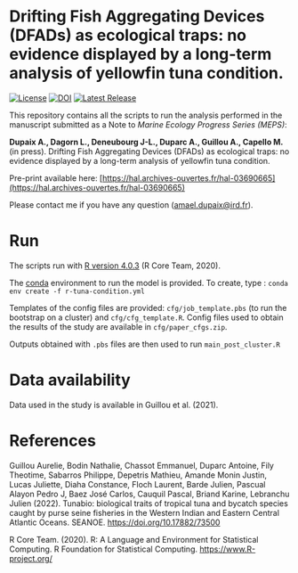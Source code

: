 # Drifting Fish Aggregating Devices (DFADs) as ecological traps: no evidence displayed by a long-term analysis of yellowfin tuna condition.

[![License](https://img.shields.io/github/license/adupaix/Historical_YFT_condition)](https://github.com/adupaix/Historical_YFT_condition/blob/master/LICENSE)
[![DOI](https://zenodo.org/badge/416344484.svg)](https://zenodo.org/badge/latestdoi/416344484)
[![Latest Release](https://img.shields.io/github/release/adupaix/Historical_YFT_condition)](https://github.com/adupaix/Historical_YFT_condition/releases)

This repository contains all the scripts to run the analysis performed in the manuscript submitted as a Note to *Marine Ecology Progress Series (MEPS)*:

__Dupaix A., Dagorn L., Deneubourg J-L., Duparc A., Guillou A., Capello M.__ (in press). Drifting Fish Aggregating Devices (DFADs) as ecological traps: no evidence displayed by a long-term analysis of yellowfin tuna condition.

Pre-print available here: [https://hal.archives-ouvertes.fr/hal-03690665](https://hal.archives-ouvertes.fr/hal-03690665)

Please contact me if you have any question (amael.dupaix@ird.fr).

# Run

The scripts run with [R version 4.0.3](https://www.r-project.org/) (R Core Team, 2020).

The [conda](https://docs.conda.io/projects/conda/en/latest/) environment to run the model is provided. To create, type : `conda env create -f r-tuna-condition.yml`

Templates of the config files are provided: `cfg/job_template.pbs` (to run the bootstrap on a cluster) and `cfg/cfg_template.R`. Config files used to obtain the results of the study are available in `cfg/paper_cfgs.zip`.

Outputs obtained with `.pbs` files are then used to run `main_post_cluster.R`

# Data availability

Data used in the study is available in Guillou et al. (2021).

# References

Guillou Aurelie, Bodin Nathalie, Chassot Emmanuel, Duparc Antoine, Fily Theotime, Sabarros Philippe, Depetris Mathieu, Amande Monin Justin, Lucas Juliette, Diaha Constance, Floch Laurent, Barde Julien, Pascual Alayon Pedro J, Baez José Carlos, Cauquil Pascal, Briand Karine, Lebranchu Julien (2022). Tunabio: biological traits of tropical tuna and bycatch species caught by purse seine fisheries in the Western Indian and Eastern Central Atlantic Oceans. SEANOE. https://doi.org/10.17882/73500

R Core Team. (2020). R: A Language and Environment for Statistical Computing. R Foundation for Statistical Computing. https://www.R-project.org/

